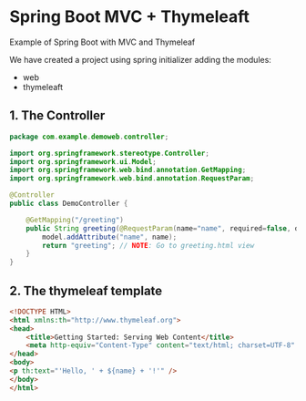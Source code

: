 # Spring Boot MVC + Thymeleaft

Example of Spring Boot with MVC and Thymeleaf

We have created a project using spring initializer adding the modules:

- web
- thymeleaft

## 1. The Controller

```java
package com.example.demoweb.controller;

import org.springframework.stereotype.Controller;
import org.springframework.ui.Model;
import org.springframework.web.bind.annotation.GetMapping;
import org.springframework.web.bind.annotation.RequestParam;

@Controller
public class DemoController {

    @GetMapping("/greeting")
    public String greeting(@RequestParam(name="name", required=false, defaultValue="World") String name, Model model) {
        model.addAttribute("name", name);
        return "greeting"; // NOTE: Go to greeting.html view
    }
}
```

## 2. The thymeleaf template

```html
<!DOCTYPE HTML>
<html xmlns:th="http://www.thymeleaf.org">
<head>
    <title>Getting Started: Serving Web Content</title>
    <meta http-equiv="Content-Type" content="text/html; charset=UTF-8" />
</head>
<body>
<p th:text="'Hello, ' + ${name} + '!'" />
</body>
</html>
```

